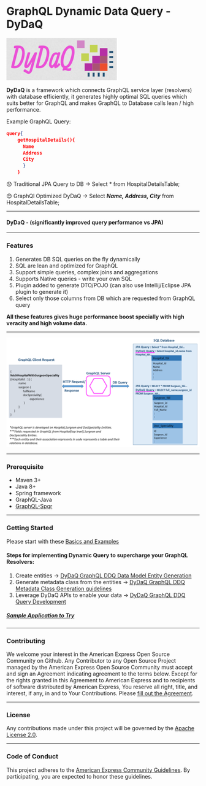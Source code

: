 
# GraphQL Dynamic Data Query - DyDaQ

![DyDaQ](images/dydaq.png) 

 **DyDaQ** is a framework which connects GraphQL service layer (resolvers) with database efficiently, it generates highly optimal SQL queries which suits better for GraphQL and makes GraphQL to Database calls lean / high performance. 

Example GraphQL Query:
```json
query{ 
    getHospitalDetails(){
      Name
      Address
      City
      }
    }
``` 
:worried: Traditional JPA Query to DB -> Select * from HospitalDetailsTable;

:blush:   GraphQl Optimized DyDaQ     -> Select _**Name, Address, City**_ from HospitalDetailsTable;

***

#### **DyDaQ -** (**significantly improved query performance vs JPA**)

***

### Features
1. Generates DB SQL queries on the fly dynamically
2. SQL are lean and optimized for GraphQL
3. Support simple queries, complex joins and aggregations
4. Supports Native queries - write your own SQL 
5. Plugin added to generate DTO/POJO (can also use Intellij/Eclipse JPA plugin to generate it)
6. Select only those columns from DB which are requested from GraphQL query

**All these features gives huge performance boost specially with high veracity and high volume data.** 

***
![Arch](images/GQLDiagram.png)

***

### Prerequisite
- Maven 3+
- Java 8+
- Spring framework
- GraphQL-Java
- [GraphQL-Spqr](https://github.com/leangen/graphql-spqr)

***

### Getting Started
Please start with these [Basics and Examples](tutorial/1-0-DyDaQBasics.md) 


#### Steps for implementing Dynamic Query to supercharge your GraphQL Resolvers:

1. Create entities -> [DyDaQ GraphQL DDQ Data Model Entity Generation](tutorial/1-1-ModelEntityGeneration.md) 
2. Generate metadata class from the entities -> [DyDaQ GraphQL DDQ Metadata Class Generation guidelines](tutorial/1-2-MetaClassGeneration.md)
3. Leverage DyDaQ APIs to enable your data -> [DyDaQ GraphQL DDQ Query Development](tutorial/1-3-QueryDevelopment.md)   

##### [Sample Application to Try](graphql-ddq-example/README.md)     
***

### Contributing
We welcome your interest in the American Express Open Source Community on Github. Any Contributor to
any Open Source Project managed by the American Express Open Source Community must accept and sign
an Agreement indicating agreement to the terms below. Except for the rights granted in this 
Agreement to American Express and to recipients of software distributed by American Express, You
reserve all right, title, and interest, if any, in and to Your Contributions. Please
[fill out the Agreement](https://cla-assistant.io/americanexpress/dydaq).

***

### License
Any contributions made under this project will be governed by the
[Apache License 2.0](./LICENSE.txt).

***

### Code of Conduct
This project adheres to the [American Express Community Guidelines](./CODE_OF_CONDUCT.md). 
By participating, you are expected to honor these guidelines.
     
